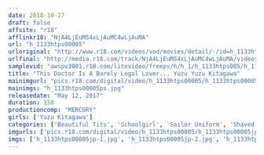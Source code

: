 ```yaml
---
date: 2018-10-27
draft: false
affsite: "r18"
afflinkr18: "NjA4LjEuMS4xLjAuMC4wLjAuMA"
url: "h_1133htps00005"
urloriginal: "http://www.r18.com/videos/vod/movies/detail/-/id=h_1133htps00005"
urlfinal: "http://media.r18.com/track/NjA4LjEuMS4xLjAuMC4wLjAuMA/videos/vod/movies/detail/-/id=h_1133htps00005"
samplevid: "awspv3001.r18.com/litevideo/freepv/h/h_1/h_1133htps005/h_1133htps005_dmb_w.mp4"
title: "This Doctor Is A Barely Legal Lover... Yuzu Yuzu Kitagawa"
mainimgurl: "pics.r18.com/digital/video/h_1133htps00005/h_1133htps00005ps.jpg"
mainimgs: "h_1133htps00005ps.jpg"
releasedate: "May 12, 2017"
duration: 158
productioncomp: "MERCURY"
girls: ['Yuzu Kitagawa']
categories: ['Beautiful Tits', 'Schoolgirl', 'Sailor Uniform', 'Shaved Pussy', 'Featured Actress', 'Creampie', 'Hi-Def']
imgurls: ['pics.r18.com/digital/video/h_1133htps00005/h_1133htps00005jp-1.jpg', 'pics.r18.com/digital/video/h_1133htps00005/h_1133htps00005jp-2.jpg', 'pics.r18.com/digital/video/h_1133htps00005/h_1133htps00005jp-3.jpg', 'pics.r18.com/digital/video/h_1133htps00005/h_1133htps00005jp-4.jpg', 'pics.r18.com/digital/video/h_1133htps00005/h_1133htps00005jp-5.jpg', 'pics.r18.com/digital/video/h_1133htps00005/h_1133htps00005jp-6.jpg', 'pics.r18.com/digital/video/h_1133htps00005/h_1133htps00005jp-7.jpg', 'pics.r18.com/digital/video/h_1133htps00005/h_1133htps00005jp-8.jpg', 'pics.r18.com/digital/video/h_1133htps00005/h_1133htps00005jp-9.jpg', 'pics.r18.com/digital/video/h_1133htps00005/h_1133htps00005jp-10.jpg', 'pics.r18.com/digital/video/h_1133htps00005/h_1133htps00005jp-11.jpg', 'pics.r18.com/digital/video/h_1133htps00005/h_1133htps00005jp-12.jpg', 'pics.r18.com/digital/video/h_1133htps00005/h_1133htps00005jp-13.jpg', 'pics.r18.com/digital/video/h_1133htps00005/h_1133htps00005jp-14.jpg', 'pics.r18.com/digital/video/h_1133htps00005/h_1133htps00005jp-15.jpg', 'pics.r18.com/digital/video/h_1133htps00005/h_1133htps00005jp-16.jpg', 'pics.r18.com/digital/video/h_1133htps00005/h_1133htps00005jp-17.jpg', 'pics.r18.com/digital/video/h_1133htps00005/h_1133htps00005jp-18.jpg', 'pics.r18.com/digital/video/h_1133htps00005/h_1133htps00005jp-19.jpg', 'pics.r18.com/digital/video/h_1133htps00005/h_1133htps00005jp-20.jpg']
imgs: ['h_1133htps00005jp-1.jpg', 'h_1133htps00005jp-2.jpg', 'h_1133htps00005jp-3.jpg', 'h_1133htps00005jp-4.jpg', 'h_1133htps00005jp-5.jpg', 'h_1133htps00005jp-6.jpg', 'h_1133htps00005jp-7.jpg', 'h_1133htps00005jp-8.jpg', 'h_1133htps00005jp-9.jpg', 'h_1133htps00005jp-10.jpg', 'h_1133htps00005jp-11.jpg', 'h_1133htps00005jp-12.jpg', 'h_1133htps00005jp-13.jpg', 'h_1133htps00005jp-14.jpg', 'h_1133htps00005jp-15.jpg', 'h_1133htps00005jp-16.jpg', 'h_1133htps00005jp-17.jpg', 'h_1133htps00005jp-18.jpg', 'h_1133htps00005jp-19.jpg', 'h_1133htps00005jp-20.jpg']
---
```

